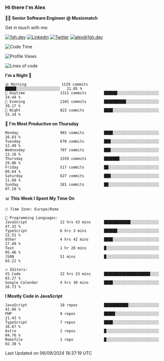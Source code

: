 ### Hi there I'm Alex

👨‍💻 __Senior Software Engineer @ Musixmatch__

Get in touch with me:

[![1gh.dev](https://img.shields.io/static/v1?label=1gh.dev&message=%20&color=red&logo=&style=flat-square&logoColor=white)](https://www.1gh.dev/)
[![Linkedin](https://img.shields.io/static/v1?label=Linkedin&message=%20&color=blue&logo=Linkedin&style=flat-square&logoColor=white)](https://linkedin.com/in/alexghirelli)
[![Twitter](https://img.shields.io/static/v1?label=Twitter&message=%20&color=blue&logo=Twitter&style=flat-square&logoColor=white)](https://twitter.com/alexGhirelli)
[![alex@1gh.dev](https://img.shields.io/static/v1?label=alex@1gh.dev&message=%20&color=red&logo=gmail&style=flat-square&logoColor=white)](mailto:alex@1gh.dev)

<!--START_SECTION:waka-->
![Code Time](http://img.shields.io/badge/Code%20Time-8%2C080%20hrs%2057%20mins-blue)

![Profile Views](http://img.shields.io/badge/Profile%20Views-0-blue)

![Lines of code](https://img.shields.io/badge/From%20Hello%20World%20I%27ve%20Written-25.8%20million%20lines%20of%20code-blue)

**I'm a Night 🦉** 

```text
🌞 Morning                1129 commits        █████░░░░░░░░░░░░░░░░░░░░   21.05 % 
🌆 Daytime                1311 commits        ██████░░░░░░░░░░░░░░░░░░░   24.44 % 
🌃 Evening                2101 commits        ██████████░░░░░░░░░░░░░░░   39.17 % 
🌙 Night                  823 commits         ████░░░░░░░░░░░░░░░░░░░░░   15.34 % 
```
📅 **I'm Most Productive on Thursday** 

```text
Monday                   903 commits         ████░░░░░░░░░░░░░░░░░░░░░   16.83 % 
Tuesday                  670 commits         ███░░░░░░░░░░░░░░░░░░░░░░   12.49 % 
Wednesday                707 commits         ███░░░░░░░░░░░░░░░░░░░░░░   13.18 % 
Thursday                 1559 commits        ███████░░░░░░░░░░░░░░░░░░   29.06 % 
Friday                   517 commits         ██░░░░░░░░░░░░░░░░░░░░░░░   09.64 % 
Saturday                 627 commits         ███░░░░░░░░░░░░░░░░░░░░░░   11.69 % 
Sunday                   381 commits         ██░░░░░░░░░░░░░░░░░░░░░░░   07.10 % 
```


📊 **This Week I Spent My Time On** 

```text
🕑︎ Time Zone: Europe/Rome

💬 Programming Languages: 
JavaScript               12 hrs 43 mins      ████████████░░░░░░░░░░░░░   47.32 % 
TypeScript               6 hrs 3 mins        ██████░░░░░░░░░░░░░░░░░░░   22.51 % 
Other                    4 hrs 42 mins       ████░░░░░░░░░░░░░░░░░░░░░   17.49 % 
Text                     1 hr 28 mins        █░░░░░░░░░░░░░░░░░░░░░░░░   05.46 % 
JSON                     51 mins             █░░░░░░░░░░░░░░░░░░░░░░░░   03.22 % 

🔥 Editors: 
VS Code                  22 hrs 23 mins      █████████████████████░░░░   83.27 % 
Google Calendar          4 hrs 30 mins       ████░░░░░░░░░░░░░░░░░░░░░   16.73 % 
```

**I Mostly Code in JavaScript** 

```text
JavaScript               18 repos            ███████████░░░░░░░░░░░░░░   42.86 % 
PHP                      9 repos             █████░░░░░░░░░░░░░░░░░░░░   21.43 % 
TypeScript               7 repos             ████░░░░░░░░░░░░░░░░░░░░░   16.67 % 
Astro                    2 repos             █░░░░░░░░░░░░░░░░░░░░░░░░   04.76 % 
Makefile                 1 repo              █░░░░░░░░░░░░░░░░░░░░░░░░   02.38 % 
```




 Last Updated on 06/09/2024 18:37:19 UTC
<!--END_SECTION:waka-->
